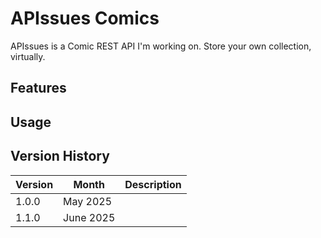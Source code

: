 # APIssues Comics

APIssues is a Comic REST API I'm working on.
Store your own collection, virtually.

## Features

## Usage

## Version History
| Version        | Month       | Description  |
| -------------  | ----------- | -----------  |
| 1.0.0          | May 2025    |              |
| 1.1.0          | June 2025   |              | 
